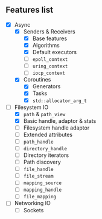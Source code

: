 ## Features list

 * [x] Async
   * [x] Senders & Receivers
     * [x] Base features
     * [x] Algorithms
     * [x] Default executors
     * [ ] `epoll_context`
     * [ ] `uring_context`
     * [ ] `iocp_context`
   * [x] Coroutines
     * [x] Generators
     * [x] Tasks
     * [x] `std::allocator_arg_t`
 * [ ] Filesystem IO
   * [x] `path` & `path_view`
   * [x] Basic handle, adaptor & stats
   * [ ] Filesystem handle adaptor
   * [ ] Extended attributes
   * [ ] `path_handle`
   * [ ] `directory_handle`
   * [ ] Directory iterators
   * [ ] Path discovery
   * [ ] `file_handle`
   * [ ] `file_stream`
   * [ ] `mapping_source`
   * [ ] `mapping_handle`
   * [ ] `file_mapping`
 * [ ] Networking IO
   * [ ] Sockets